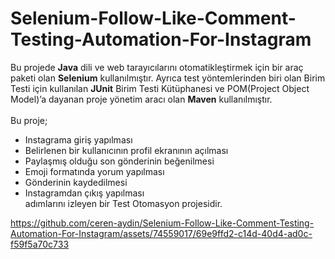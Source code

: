 # Selenium-Follow-Like-Comment-Testing-Automation-For-Instagram
Bu projede **Java** dili ve web tarayıcılarını otomatikleştirmek için bir araç paketi olan **Selenium** kullanılmıştır. Ayrıca test yöntemlerinden biri olan Birim Testi için kullanılan **JUnit** Birim Testi Kütüphanesi ve POM(Project Object Model)’a dayanan proje yönetim aracı olan **Maven** kullanılmıştır.
<br/>
<br/>Bu proje;
* Instagrama giriş yapılması
* Belirlenen bir kullanıcının profil ekranının açılması
* Paylaşmış olduğu son gönderinin beğenilmesi
* Emoji formatında yorum yapılması
* Gönderinin kaydedilmesi
* Instagramdan çıkış yapılması
<br/>adımlarını izleyen bir Test Otomasyon projesidir.


https://github.com/ceren-aydin/Selenium-Follow-Like-Comment-Testing-Automation-For-Instagram/assets/74559017/69e9ffd2-c14d-40d4-ad0c-f59f5a70c733


